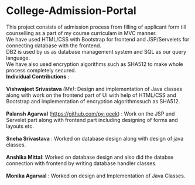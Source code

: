 # College-Admission-Portal
This project consists of admission process from filling of applicant form till counselling as a part of my course curriculam in MVC manner. <br />
We have used HTML/CSS with Bootstrap for frontend and JSP/Servelets for connecting database with the frontend.<br />
DB2 is used by us as database management system and SQL as our query language.<br />
We have also used encryption algorithms such as SHA512 to make whole process completely secured.<br /> 
<b>Individual Contributions</b> :<br /><br />
<b>Vishwajeet Srivastava </b><i>(Me)</i>: Design and implementation of Java classes along with work on the frontend part of UI with help of HTML/CSS and Bootstrap and implementation of encryption algorithmssuch as SHA512.<br /><br />
<b>Palansh Agarwal</b> (https://github.com/py-geek) : Work on the JSP and Servelet part along with frontend part including designing of forms and layouts etc.<br /><br />
<b>Sneha Srivastava</b> : Worked on database design along with design of java classes.<br /><br />
<b>Anshika Mittal</b>: Worked on database design and also did the databse connection with frontend by writing database handler classes.<br /><br />
<b>Monika Agarwal</b> : Worked on design and Implementation of Java Classes. <br /><br />


